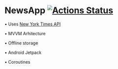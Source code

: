 # NewsApp  [![Actions Status][gh-actions-badge]][gh-actions]
• Uses [New York Times API][api]

• MVVM Arhitecture

• Offline storage

• Android Jetpack

• Coroutines














[gh-actions]: https://github.com/laurentiu-git/NewsApp/actions
[gh-actions-badge]: https://github.com/laurentiu-git/NewsApp/workflows/Android%20CI/badge.svg
[api]: https://developer.nytimes.com/apis
